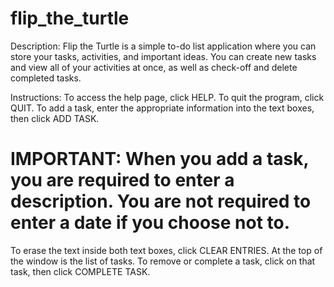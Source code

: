 # flip_the_turtle
Description:
Flip the Turtle is a simple to-do list application where you can store your tasks, activities, and important ideas.
You can create new tasks and view all of your activities at once, as well as check-off and delete completed tasks.

Instructions:
To access the help page, click HELP.
To quit the program, click QUIT.
To add a task, enter the appropriate information into the text boxes, then click ADD TASK.
# IMPORTANT: When you add a task, you are required to enter a description. You are not required to enter a date if you choose not to.
To erase the text inside both text boxes, click CLEAR ENTRIES.
At the top of the window is the list of tasks. To remove or complete a task, click on that task, then click COMPLETE TASK.
